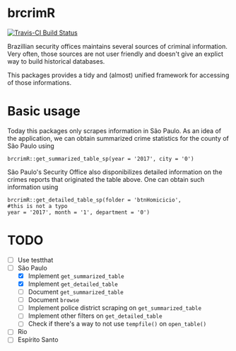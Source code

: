 # brcrimR

[![Travis-CI Build Status](https://travis-ci.org/azeloc/brcrimR.svg?branch=master)](https://travis-ci.org/azeloc/brcrimR)

Brazillian security offices maintains several sources of criminal information. Very often, those sources are not user friendly and doesn't give an explict way to build historical databases.

This packages provides a tidy and (almost) unified framework for accessing of those informations. 

# Basic usage

Today this packages only scrapes information in São Paulo. As an idea of the application, we can obtain summarized crime statistics for the county of São Paulo using

```{r}
brcrimR::get_summarized_table_sp(year = '2017', city = '0')
```

São Paulo's Security Office also disponibilizes detailed information on the crimes reports that originated the table above. One can obtain such information using

```{r}
brcrimR::get_detailed_table_sp(folder = 'btnHomicicio',
#this is not a typo
year = '2017', month = '1', department = '0')
```

# TODO

- [ ] Use testthat
- [ ] São Paulo
    - [X] Implement `get_summarized_table`
    - [X] Implement `get_detailed_table`
    - [ ] Document `get_summarized_table`
    - [ ] Document `browse`
    - [ ] Implement police district scraping on `get_summarized_table`
    - [ ] Implement other filters on `get_detailed_table`
    - [ ] Check if there's a way to not use `tempfile()` on `open_table()`
- [ ] Rio
- [ ] Espírito Santo
